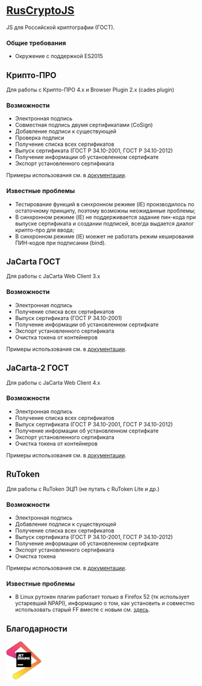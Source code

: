 # [RusCryptoJS](https://aleksandr-ru.github.io/RusCryptoJS/)
JS для Российской криптографии (ГОСТ).

### Общие требования
- Окружение с поддержкой ES2015

## Крипто-ПРО
Для работы с Крипто-ПРО 4.x и Browser Plugin 2.x (cades plugin)

### Возможности
- Электронная подпись
- Совместная подпись двумя сертификатами (CoSign)
- Добавление подписи к существующей
- Проверка подписи
- Получение списка всех сертификатов
- Выпуск сертификата (ГОСТ Р 34.10-2001, ГОСТ Р 34.10-2012)
- Получение информации об установленном сертифкате
- Экспорт установленного сертификата

Примеры использования см. в [документации](https://aleksandr-ru.github.io/RusCryptoJS/cryptopro.html).

### Известные проблемы
- Тестирование функций в синхронном режиме (IE) производилось по остаточному принципу, поэтому возможны неожиданные проблемы;
- В синхронном режиме (IE) не поддерживается задание пин-кода при выпуске сертификата и создании подписей, всегда выдается диалог крипто-про для ввода;
- В синхронном режиме (IE) моежет не работать режим кеширования ПИН-кодов при подписании (bind).

## JaCarta ГОСТ
Для работы с JaCarta Web Client 3.x

### Возможности
- Электронная подпись
- Получение списка всех сертификатов
- Выпуск сертификата (ГОСТ Р 34.10-2001)
- Получение информации об установленном сертифкате
- Экспорт установленного сертификата
- Очистка токена от контейнеров

Примеры использования см. в [документации](https://aleksandr-ru.github.io/RusCryptoJS/jacarta.html).

## JaCarta-2 ГОСТ
Для работы с JaCarta Web Client 4.x

### Возможности
- Электронная подпись
- Получение списка всех сертификатов
- Выпуск сертификата (ГОСТ Р 34.10-2001, ГОСТ Р 34.10-2012)
- Получение информации об установленном сертифкате
- Экспорт установленного сертификата
- Очистка токена от контейнеров

Примеры использования см. в [документации](https://aleksandr-ru.github.io/RusCryptoJS/jacarta2.html).

## RuToken
Для работы с RuToken ЭЦП (не путать с RuToken Lite и др.)

### Возможности
- Электронная подпись
- Добавление подписи к существующей
- Получение списка всех сертификатов
- Выпуск сертификата (ГОСТ Р 34.10-2001, ГОСТ Р 34.10-2012)
- Получение информации об установленном сертифкате
- Экспорт установленного сертификата
- Очистка токена

Примеры использования см. в [документации](https://aleksandr-ru.github.io/RusCryptoJS/rutoken.html).

### Известные проблемы
- В Linux рутокен плагин работает только в Firefox 52 (тк использует устаревший NPAPI), информацию о том, как установить и совместно использовать старый FF вместе с новым см. [здесь](http://aleksandr.ru/blog/neskolko_versiy_firefox_v_linux_odnovremenno/).

## Благодарности

[![JetBrains](docs/images/jetbrains.png?raw=true)](https://www.jetbrains.com/?from=RusCryptoJS "Проект разрабатывается при поддержке JetBrains")
